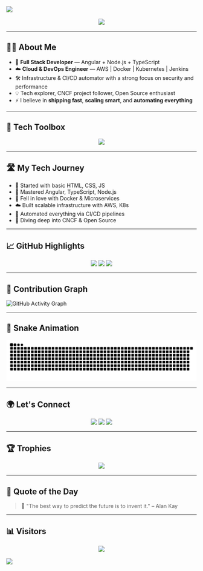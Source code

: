 
<!-- README.md -->

<img src="https://capsule-render.vercel.app/api?type=waving&color=0ff0fc&height=230&section=header&text=Ranjeet%20Kumar%20Sahoo&fontSize=45&fontAlignY=35&desc=Full%20Stack%20Dev%20%7C%20Cloud%20Infra%20%7C%20DevOps%20Ninja&descAlignY=60&animation=fadeIn" />

<p align="center">
  <img src="https://readme-typing-svg.herokuapp.com?font=Fira+Code&size=24&duration=3000&pause=1000&color=00FFD2&center=true&vCenter=true&width=600&lines=Crafting+Code+%26+Infrastructure.;DevOps+%7C+Kubernetes+%7C+CI%2FCD+Master.;Scaling+Modern+Web+Applications.;Always+learning%2C+always+building.">
</p>

---

## 🧑‍💻 About Me

- 🎯 **Full Stack Developer** — Angular + Node.js + TypeScript
- ☁️ **Cloud & DevOps Engineer** — AWS | Docker | Kubernetes | Jenkins
- 🛠️ Infrastructure & CI/CD automator with a strong focus on security and performance
- 💡 Tech explorer, CNCF project follower, Open Source enthusiast
- ⚡ I believe in **shipping fast**, **scaling smart**, and **automating everything**

---

## 🔧 Tech Toolbox

<div align="center">
  <img src="https://skillicons.dev/icons?i=angular,nodejs,typescript,java,mysql,mongodb,redis,docker,kubernetes,jenkins,aws,nginx,linux,firebase&perline=8" />
</div>

---

## 🛣️ My Tech Journey

- 🧱 Started with basic HTML, CSS, JS  
- 🚀 Mastered Angular, TypeScript, Node.js  
- 🐳 Fell in love with Docker & Microservices  
- ☁️ Built scalable infrastructure with AWS, K8s  
- 🔁 Automated everything via CI/CD pipelines  
- 🧠 Diving deep into CNCF & Open Source  

---

## 📈 GitHub Highlights

<div align="center">
  <img src="https://github-readme-stats.vercel.app/api?username=ng-ranjeet&show_icons=true&theme=tokyonight&hide_border=true&custom_title=🔥%20My%20GitHub%20Stats" width="48%" />
  <img src="https://github-readme-streak-stats.herokuapp.com/?user=ng-ranjeet&theme=tokyonight&hide_border=true" width="48%" />
  <img src="https://github-readme-stats.vercel.app/api/top-langs/?username=ng-ranjeet&layout=compact&theme=tokyonight&hide_border=true" width="48%" />
</div>

---

## 🧠 Contribution Graph

![GitHub Activity Graph](https://github-readme-activity-graph.vercel.app/graph?username=ng-ranjeet&theme=tokyo-night)

---

## 🐍 Snake Animation

<img src="./dist/github-contribution-grid-snake.svg" alt="Snake animation" />

---

## 🌍 Let's Connect

<p align="center">
  <a href="https://www.linkedin.com/in/ranjeet-kumar-sahoo/"><img src="https://img.shields.io/badge/-LinkedIn-0A66C2?style=for-the-badge&logo=linkedin&logoColor=white"/></a>
  <a href="mailto:srksahoo1995@gmail.com"><img src="https://img.shields.io/badge/-Gmail-D14836?style=for-the-badge&logo=gmail&logoColor=white"/></a>
  <a href="https://github.com/ng-ranjeet"><img src="https://img.shields.io/badge/-GitHub-181717?style=for-the-badge&logo=github&logoColor=white"/></a>
</p>

---

## 🏆 Trophies

<p align="center">
  <img src="https://github-profile-trophy.vercel.app/?username=ng-ranjeet&theme=tokyonight&margin-w=10" />
</p>

---

## 🧠 Quote of the Day

> 💬 "The best way to predict the future is to invent it." – Alan Kay

---

## 📊 Visitors

<p align="center">
  <img src="https://komarev.com/ghpvc/?username=ng-ranjeet&style=flat-square&color=0FF0FC" />
</p>

<img src="https://capsule-render.vercel.app/api?type=waving&color=0ff0fc&height=120&section=footer"/>
